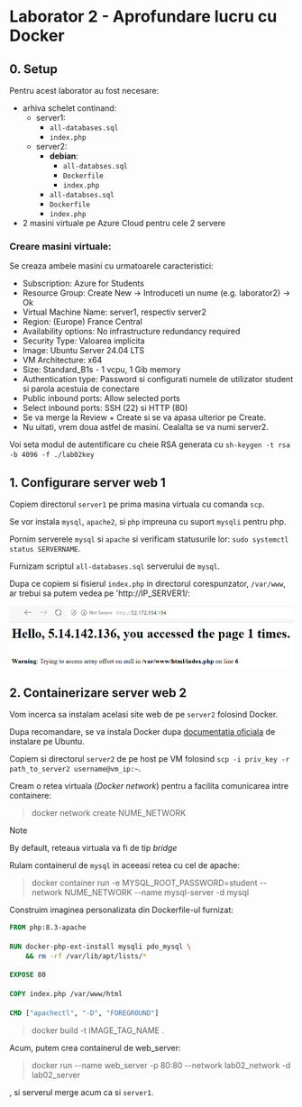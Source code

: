 # Laborator 2 - Aprofundare lucru cu Docker

## 0. Setup
Pentru acest laborator au fost necesare:
- arhiva schelet continand:
    - server1:
        - `all-databases.sql`
        - `index.php`
    - server2:
        - __debian__:
            - `all-databses.sql`
            - `Dockerfile`
            - `index.php`
        - `all-databses.sql`
        - `Dockerfile`
        - `index.php`
- 2 masini virtuale pe Azure Cloud pentru cele 2 servere

### Creare masini virtuale:
Se creaza ambele masini cu urmatoarele caracteristici:
- Subscription: Azure for Students
- Resource Group: Create New → Introduceti un nume (e.g. laborator2) → Ok
- Virtual Machine Name: server1, respectiv server2
- Region: (Europe) France Central
- Availability options: No infrastructure redundancy required
- Security Type: Valoarea implicita
- Image: Ubuntu Server 24.04 LTS
- VM Architecture: x64
- Size: Standard_B1s - 1 vcpu, 1 Gib memory
- Authentication type: Password si configurati numele de utilizator student si parola acestuia de conectare
- Public inbound ports: Allow selected ports
- Select inbound ports: SSH (22) si HTTP (80)
- Se va merge la Review + Create si se va apasa ulterior pe Create.
- Nu uitati, vrem doua astfel de masini. Cealalta se va numi server2.

Voi seta modul de autentificare cu cheie RSA generata cu `sh-keygen -t rsa -b 4096 -f ./lab02key`

## 1. Configurare server web 1
Copiem directorul `server1` pe prima masina virtuala cu comanda `scp`.

Se vor instala `mysql`, `apache2`, si `php` impreuna cu suport `mysqli` pentru php.

Pornim serverele `mysql` si `apache` si verificam statusurile lor: `sudo systemctl status SERVERNAME`.

Furnizam scriptul `all-databases.sql` serverului de `mysql`.

Dupa ce copiem si fisierul `index.php` in directorul corespunzator, `/var/www`, ar trebui sa putem vedea pe 'http://IP_SERVER1/:

![Pagina server 1](Capture.PNG)

## 2. Containerizare server web 2
Vom incerca sa instalam acelasi site web de pe `server2` folosind Docker.

Dupa recomandare, se va instala Docker dupa [documentatia oficiala](https://docs.docker.com/engine/install/ubuntu/) de instalare pe Ubuntu.

Copiem si directorul `server2` de pe host pe VM folosind `scp -i priv_key -r path_to_server2 username@vm_ip:~`.

Cream o retea virtuala (_Docker network_) pentru a facilita comunicarea intre containere:
> docker network create NUME_NETWORK

> [!NOTE]
> By default, reteaua virtuala va fi de tip _bridge_

Rulam containerul de `mysql` in aceeasi retea cu cel de apache: 
> docker container run -e MYSQL_ROOT_PASSWORD=student --network NUME_NETWORK --name mysql-server -d mysql

Construim imaginea personalizata din Dockerfile-ul furnizat:
```dockerfile
FROM php:8.3-apache

RUN docker-php-ext-install mysqli pdo_mysql \
    && rm -rf /var/lib/apt/lists/*

EXPOSE 80

COPY index.php /var/www/html

CMD ["apachectl", "-D", "FOREGROUND"]
```

>  docker build -t IMAGE_TAG_NAME .

Acum, putem crea containerul de web_server:

>  docker run --name web_server -p 80:80 --network lab02_network -d lab02_server

, si serverul merge acum ca si `server1`.